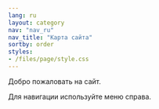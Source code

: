 ```yaml
---
lang: ru
layout: category
nav: "nav_ru"
nav_title: "Карта сайта"
sortby: order
styles:
- /files/page/style.css
---
```

Добро пожаловать на сайт.

Для навигации используйте меню справа.
